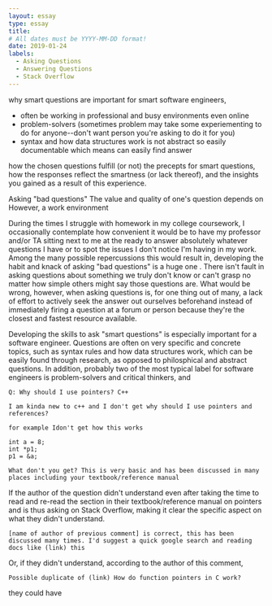 ```yaml
---
layout: essay
type: essay
title: 
# All dates must be YYYY-MM-DD format!
date: 2019-01-24
labels:
  - Asking Questions
  - Answering Questions
  - Stack Overflow
---
```


why smart questions are important for smart software engineers, 
  - often be working in professional and busy environments even online
  - problem-solvers (sometimes problem may take some experiementing to do for anyone--don't want person you're asking to do it for you)
  - syntax and how data structures work is not abstract so easily documentable which means can easily find answer
  
how the chosen questions fulfill (or not) the precepts for smart questions, 
how the responses reflect the smartness (or lack thereof), and 
the insights you gained as a result of this experience. 


Asking "bad questions" 
The value and quality of one's question depends on 
However, a work environment 

During the times I struggle with homework in my college coursework, I occasionally contemplate how convenient it would be to have my professor and/or TA sitting next to me at the ready to answer absolutely whatever questions I have or to spot the issues I don't notice I'm having in my work. Among the many possible repercussions this would result in, developing the habit and knack of asking "bad questions" is a huge one    . There isn't fault in asking questions about something we truly don't know or can't grasp no matter how simple others might say those questions are. What would be wrong, however, when asking questions is, for one thing out of many, a lack of effort to actively seek the answer out ourselves beforehand instead of immediately firing a question at a forum or person because they're the closest and fastest resource available. 

Developing the skills     to ask "smart questions" is especially important for a software engineer. Questions  are often on very specific and concrete topics, such as syntax rules and how data structures work, which can be easily found through research, as opposed to philosphical and abstract questions. In addition, probably two of the most typical label for software engineers is problem-solvers and critical thinkers, and 







```
Q: Why should I use pointers? C++

I am kinda new to c++ and I don't get why should I use pointers and references?

for example Idon't get how this works

int a = 8;
int *p1;
p1 = &a;
```


```
What don't you get? This is very basic and has been discussed in many places including your textbook/reference manual
```
If the author of the question didn't understand even after taking the time to read and re-read the section in their textbook/reference manual on pointers and is thus asking on Stack Overflow, making it clear the specific aspect on what they didn't understand. 

```
[name of author of previous comment] is correct, this has been discussed many times. I'd suggest a quick google search and reading docs like (link) this
```
Or, if they didn't understand, according to the author of this comment,

```
Possible duplicate of (link) How do function pointers in C work? 
```

they could have 
